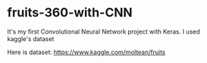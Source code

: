 # fruits-360-with-CNN

It's my first Convolutional Neural Network project with Keras. I used kaggle's dataset 

Here is dataset: https://www.kaggle.com/moltean/fruits
